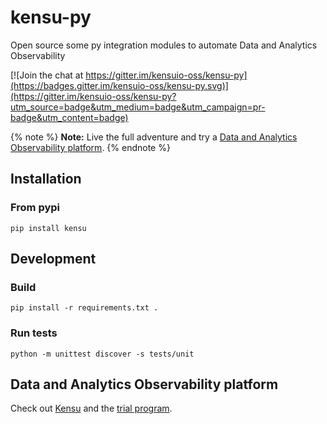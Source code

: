 # kensu-py
Open source some py integration modules to automate Data and Analytics Observability

[![Join the chat at https://gitter.im/kensuio-oss/kensu-py](https://badges.gitter.im/kensuio-oss/kensu-py.svg)](https://gitter.im/kensuio-oss/kensu-py?utm_source=badge&utm_medium=badge&utm_campaign=pr-badge&utm_content=badge)

{% note %}
**Note:** Live the full adventure and try a [Data and Analytics Observability platform](https://hubs.li/H0M3Jrd0).
{% endnote %}

## Installation

### From pypi

`pip install kensu`


## Development

### Build

`pip install -r requirements.txt .`

### Run tests

`python -m unittest discover -s tests/unit`

## Data and Analytics Observability platform

Check out [Kensu](https://kensu.io) and the [trial program](https://hubs.li/H0M3Jrd0).
